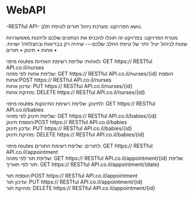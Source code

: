 # WebAPI
-RESTful API-
נושא הפרויקט:
מערכת ניהול תורים לטיפת חלב.

מטרת הפרויקט:
בפרויקט זה תוכלו להכניס את הנתונים שלכם וליהנות מאפשרויות שונות לניהול יעיל יותר של טיפת החלב שלכם---
שיהיה רק בבריאות ובהצלחה!
ישויות:
•	אחות
•	תינוק
•	תורים

מיפוי routes לאחות:
שליפת רשימת האחיות:     GET https:// RESTful API.co.il/nurses                                         
שליפת אחות לפי מזהה:                                         GET https:// RESTful API.co.il/nurses/{id}
הוספת אחות:POST https:// RESTful API.co.il/nurses                                                             
עדכון אחות:    PUT https:// RESTful API.co.il/nurses/{id}                                                      
מחיקת אחות: DELETE https:// RESTful API.co.il/nurses/{id}                                                 

מיפוי routes לתינוק:
שליפת רשימת התינוקות:   GET https:// RESTful API.co.il/babies                                         
שליפת תינוק לפי מזהה:                                          GET https:// RESTful API.co.il/babies/{id}  
הוספת תינוק:POST https:// RESTful API.co.il/babies                                                              
עדכון תינוק:    PUT https:// RESTful API.co.il/babies/{id}                                                      
מחיקת תינוק: DELETE https:// RESTful API.co.il/babies/{id}                                                 

מיפוי routes לתורים:
שליפת רשימת התורים:     GET https:// RESTful API.co.il/appointment                              
שליפת תור לפי מזהה:                                GET https:// RESTful API.co.il/appointment/{id}
שליפת תור לפי תאריך:                         GET https:// RESTful API.co.il/appointment/{date}

הוספת תור:POST https:// RESTful API.co.il/appointment                                                     
עדכון תור:    PUT https:// RESTful API.co.il/appointment/{id}                                             
מחיקת תור: DELETE https:// RESTful API.co.il/appointment/{id}                                        

